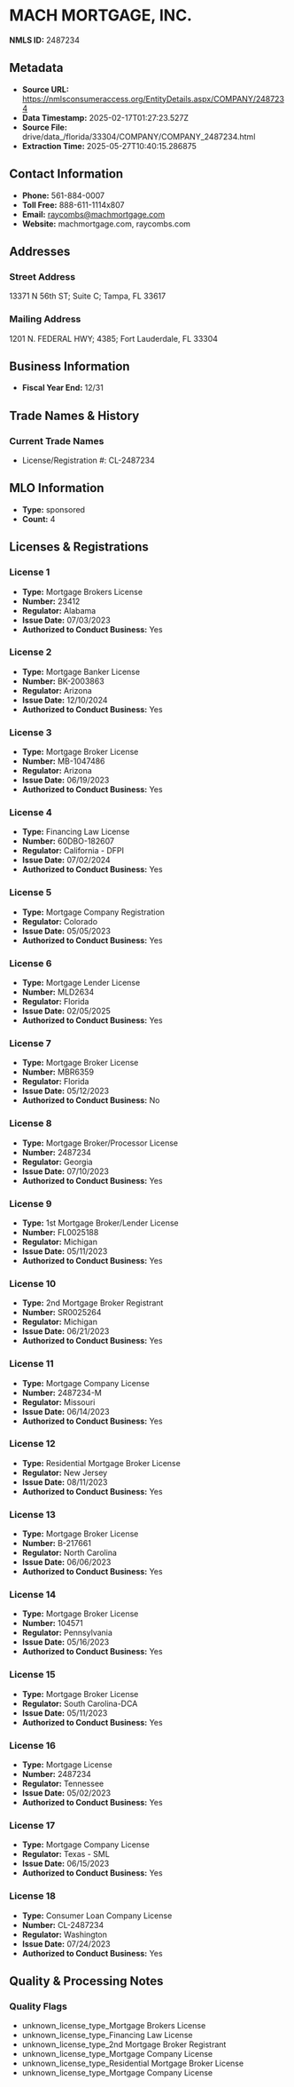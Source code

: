 # MACH MORTGAGE, INC.

**NMLS ID:** 2487234

## Metadata
- **Source URL:** https://nmlsconsumeraccess.org/EntityDetails.aspx/COMPANY/2487234
- **Data Timestamp:** 2025-02-17T01:27:23.527Z
- **Source File:** drive/data_/florida/33304/COMPANY/COMPANY_2487234.html
- **Extraction Time:** 2025-05-27T10:40:15.286875

## Contact Information
- **Phone:** 561-884-0007
- **Toll Free:** 888-611-1114x807
- **Email:** raycombs@machmortgage.com
- **Website:** machmortgage.com, raycombs.com

## Addresses
### Street Address
13371 N 56th ST; Suite C; Tampa, FL 33617

### Mailing Address
1201 N. FEDERAL HWY; 4385; Fort Lauderdale, FL 33304

## Business Information
- **Fiscal Year End:** 12/31

## Trade Names & History
### Current Trade Names
- License/Registration #: CL-2487234

## MLO Information
- **Type:** sponsored
- **Count:** 4

## Licenses & Registrations

### License 1
- **Type:** Mortgage Brokers License
- **Number:** 23412
- **Regulator:** Alabama
- **Issue Date:** 07/03/2023
- **Authorized to Conduct Business:** Yes

### License 2
- **Type:** Mortgage Banker License
- **Number:** BK-2003863
- **Regulator:** Arizona
- **Issue Date:** 12/10/2024
- **Authorized to Conduct Business:** Yes

### License 3
- **Type:** Mortgage Broker License
- **Number:** MB-1047486
- **Regulator:** Arizona
- **Issue Date:** 06/19/2023
- **Authorized to Conduct Business:** Yes

### License 4
- **Type:** Financing Law License
- **Number:** 60DBO-182607
- **Regulator:** California - DFPI
- **Issue Date:** 07/02/2024
- **Authorized to Conduct Business:** Yes

### License 5
- **Type:** Mortgage Company Registration
- **Regulator:** Colorado
- **Issue Date:** 05/05/2023
- **Authorized to Conduct Business:** Yes

### License 6
- **Type:** Mortgage Lender License
- **Number:** MLD2634
- **Regulator:** Florida
- **Issue Date:** 02/05/2025
- **Authorized to Conduct Business:** Yes

### License 7
- **Type:** Mortgage Broker License
- **Number:** MBR6359
- **Regulator:** Florida
- **Issue Date:** 05/12/2023
- **Authorized to Conduct Business:** No

### License 8
- **Type:** Mortgage Broker/Processor License
- **Number:** 2487234
- **Regulator:** Georgia
- **Issue Date:** 07/10/2023
- **Authorized to Conduct Business:** Yes

### License 9
- **Type:** 1st Mortgage Broker/Lender License
- **Number:** FL0025188
- **Regulator:** Michigan
- **Issue Date:** 05/11/2023
- **Authorized to Conduct Business:** Yes

### License 10
- **Type:** 2nd Mortgage Broker Registrant
- **Number:** SR0025264
- **Regulator:** Michigan
- **Issue Date:** 06/21/2023
- **Authorized to Conduct Business:** Yes

### License 11
- **Type:** Mortgage Company License
- **Number:** 2487234-M
- **Regulator:** Missouri
- **Issue Date:** 06/14/2023
- **Authorized to Conduct Business:** Yes

### License 12
- **Type:** Residential Mortgage Broker License
- **Regulator:** New Jersey
- **Issue Date:** 08/11/2023
- **Authorized to Conduct Business:** Yes

### License 13
- **Type:** Mortgage Broker License
- **Number:** B-217661
- **Regulator:** North Carolina
- **Issue Date:** 06/06/2023
- **Authorized to Conduct Business:** Yes

### License 14
- **Type:** Mortgage Broker License
- **Number:** 104571
- **Regulator:** Pennsylvania
- **Issue Date:** 05/16/2023
- **Authorized to Conduct Business:** Yes

### License 15
- **Type:** Mortgage Broker License
- **Regulator:** South Carolina-DCA
- **Issue Date:** 05/11/2023
- **Authorized to Conduct Business:** Yes

### License 16
- **Type:** Mortgage License
- **Number:** 2487234
- **Regulator:** Tennessee
- **Issue Date:** 05/02/2023
- **Authorized to Conduct Business:** Yes

### License 17
- **Type:** Mortgage Company License
- **Regulator:** Texas - SML
- **Issue Date:** 06/15/2023
- **Authorized to Conduct Business:** Yes

### License 18
- **Type:** Consumer Loan Company License
- **Number:** CL-2487234
- **Regulator:** Washington
- **Issue Date:** 07/24/2023
- **Authorized to Conduct Business:** Yes

## Quality & Processing Notes
### Quality Flags
- unknown_license_type_Mortgage Brokers License
- unknown_license_type_Financing Law License
- unknown_license_type_2nd Mortgage Broker Registrant
- unknown_license_type_Mortgage Company License
- unknown_license_type_Residential Mortgage Broker License
- unknown_license_type_Mortgage Company License
